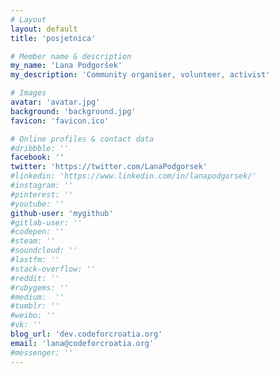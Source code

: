 ```yaml
---
# Layout
layout: default
title: 'posjetnica'

# Member name & description
my_name: 'Lana Podgoršek'
my_description: 'Community organiser, volunteer, activist'

# Images
avatar: 'avatar.jpg'
background: 'background.jpg'
favicon: 'favicon.ico'

# Online profiles & contact data
#dribbble: ''
facebook: ''
twitter: 'https://twitter.com/LanaPodgorsek'
#linkedin: 'https://www.linkedin.com/in/lanapodgorsek/'
#instagram: ''
#pinterest: ''
#youtube: ''
github-user: 'mygithub'
#gitlab-user: ''
#codepen: ''
#steam: ''
#soundcloud: ''
#lastfm: ''
#stack-overflow: ''
#reddit: ''
#rubygems: ''
#medium:  ''
#tumblr: ''
#weibo: ''
#vk: ''
blog_url: 'dev.codeforcroatia.org'
email: 'lana@codeforcroatia.org'
#messenger: ''
---
```

